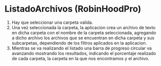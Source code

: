 # ListadoArchivos (RobinHoodPro)
1. Hay que seleccionar una carpeta valida.
2. Una vez seleccionada la carpeta, la aplicacion crea un archivo de texto en dicha carpeta con el nombre de la carpeta seleccionada, agregando a dicho archivo los archivos que se encuentran en dicha carpeta y sus subcarpetas, dependiendo de los filtros aplicados en la aplicacion.
3. Mientras se va realizando el listado una barra de progreso circular va avanzando mostrando los resultados, indicando el porcentaje realizado de cada carpeta, la carpeta en la que nos encontramos y el archivo.
